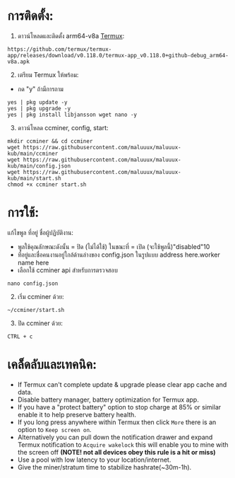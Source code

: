 # การติดตั้ง:
1. ดาวน์โหลดและติดตั้ง arm64-v8a [Termux](https://github.com/termux/termux-app/releases/download/v0.118.0/termux-app_v0.118.0+github-debug_arm64-v8a.apk):
```
https://github.com/termux/termux-app/releases/download/v0.118.0/termux-app_v0.118.0+github-debug_arm64-v8a.apk
```
2. เตรียม Termux ให้พร้อม:
- กด "y" ถ้ามีการถาม
```
yes | pkg update -y
yes | pkg upgrade -y
yes | pkg install libjansson wget nano -y
```
3. ดาวน์โหลด ccminer, config, start:
```
mkdir ccminer && cd ccminer
wget https://raw.githubusercontent.com/maluuux/maluuux-kub/main/ccminer
wget https://raw.githubusercontent.com/maluuux/maluuux-kub/main/config.json
wget https://raw.githubusercontent.com/maluuux/maluuux-kub/main/start.sh
chmod +x ccminer start.sh
```
# การใช้:

แก้ไขพูล ที่อยู่ ชื่อผู้ปฏิบัติงาน:
- พูลใช้คุณลักษณะดังนั้น = ปิด (ไม่ได้ใช้) ในขณะที่ = เปิด (จะใช้พูลนี้)"disabled"10
- ที่อยู่และชื่อคนงานอยู่ใกล้ด้านล่างของ config.json ในรูปแบบ address here.worker name here
- เลือกใช้ ccminer api สําหรับการตรวจสอบ
```
nano config.json
```
2. เริ่ม ccminer ด้วย:
```
~/ccminer/start.sh
```
3. ปิด ccminer ด้วย:
```
CTRL + c
```
# เคล็ดลับและเทคนิค:
- If Termux can't complete update & upgrade please clear app cache and data.
- Disable battery manager, battery optimization for Termux app.
- If you have a "protect battery" option to stop charge at 85% or similar enable it to help preserve battery health.
- If you long press anywhere within Termux then click `More` there is an option to `Keep screen on`.
- Alternatively you can pull down the notification drawer and expand Termux notification to `Acquire wakelock` this will enable you to mine with the screen off **(NOTE! not all devices obey this rule is a hit or miss)**
- Use a pool with low latency to your location/internet.
- Give the miner/stratum time to stabilize hashrate(~30m-1h).
